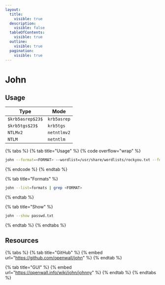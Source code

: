 ```yaml
---
layout:
  title:
    visible: true
  description:
    visible: false
  tableOfContents:
    visible: true
  outline:
    visible: true
  pagination:
    visible: true
---
```


# John

## Usage

| Type             | Mode        |
| ---------------- | ----------- |
| `$krb5asrep$23$` | `krb5asrep` |
| `$krb5tgs$23$`   | `krb5tgs`   |
| `NTLMv2`         | `netntlmv2` |
| `NTLM`           | `netntlm`   |

{% tabs %}
{% tab title="Usage" %}
{% code overflow="wrap" %}
```bash
john --format=<FORMAT> --wordlist=/usr/share/wordlists/rockyou.txt --fork=4 hash
```
{% endcode %}
{% endtab %}

{% tab title="Formats" %}
```bash
john --list=formats | grep <FORMAT>
```
{% endtab %}

{% tab title="Show" %}
```bash
john --show passwd.txt
```
{% endtab %}
{% endtabs %}

## Resources

{% tabs %}
{% tab title="GitHub" %}
{% embed url="https://github.com/openwall/john" %}
{% endtab %}

{% tab title="GUI" %}
{% embed url="https://openwall.info/wiki/john/johnny" %}
{% endtab %}
{% endtabs %}
